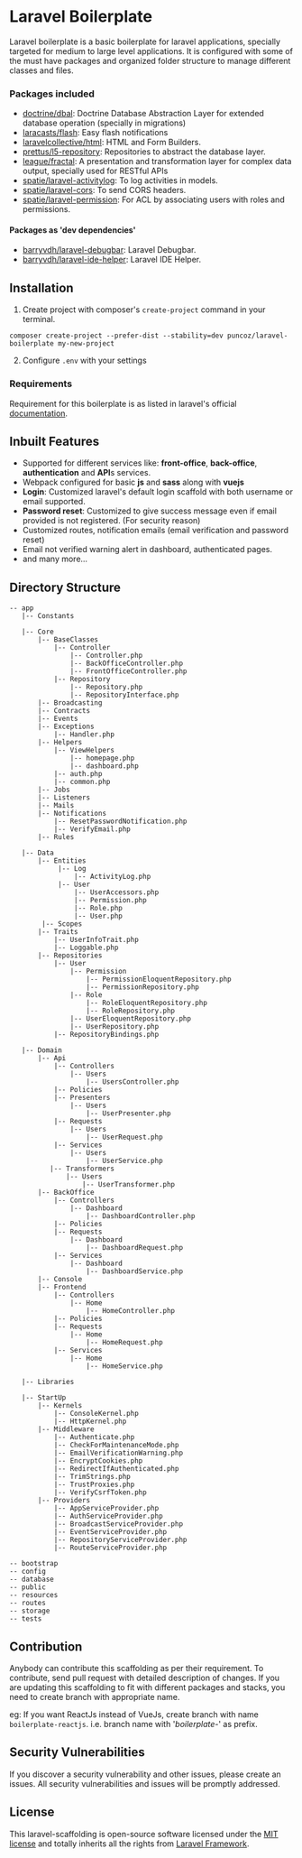 # Laravel Boilerplate

Laravel boilerplate is a basic boilerplate for laravel applications, specially targeted for medium to large level applications. It is configured with some of the must have packages and organized folder structure to manage different classes and files. 

### Packages included

- [doctrine/dbal](https://github.com/doctrine/dbal): Doctrine Database Abstraction Layer for extended database operation (specially in migrations)
- [laracasts/flash](https://github.com/laracasts/flash): Easy flash notifications
- [laravelcollective/html](https://github.com/laravelcollective/html): HTML and Form Builders.
- [prettus/l5-repository](https://github.com/andersao/l5-repository):  Repositories to abstract the database layer.
- [league/fractal](https://fractal.thephpleague.com/): A presentation and transformation layer for complex data output, specially used for RESTful APIs
- [spatie/laravel-activitylog](https://github.com/spatie/laravel-activitylog): To log activities in models.
- [spatie/laravel-cors](https://github.com/spatie/laravel-cors): To send CORS headers.
- [spatie/laravel-permission](https://github.com/spatie/laravel-permission): For ACL by associating users with roles and permissions.

#### Packages as 'dev dependencies'

- [barryvdh/laravel-debugbar](https://github.com/barryvdh/laravel-debugbar): Laravel Debugbar.
- [barryvdh/laravel-ide-helper](https://github.com/barryvdh/laravel-ide-helper): Laravel IDE Helper.

## Installation

1. Create project with composer's `create-project` command in your terminal.
```
composer create-project --prefer-dist --stability=dev puncoz/laravel-boilerplate my-new-project
```
2. Configure `.env` with your settings

### Requirements

Requirement for this boilerplate is as listed in laravel's official [documentation](https://laravel.com/docs/5.7#server-requirements).

## Inbuilt Features

- Supported for different services like: **front-office**, **back-office**, **authentication** and **API**s services.
- Webpack configured for basic **js** and **sass** along with **vuejs**
- **Login**: Customized laravel's default login scaffold with both username or email supported.
- **Password reset**: Customized to give success message even if email provided is not registered. (For security reason)
- Customized routes, notification emails (email verification and password reset)
- Email not verified warning alert in dashboard, authenticated pages.
- and many more...

## Directory Structure

```
-- app
   |-- Constants

   |-- Core
       |-- BaseClasses
           |-- Controller
               |-- Controller.php
               |-- BackOfficeController.php
               |-- FrontOfficeController.php
           |-- Repository
               |-- Repository.php
               |-- RepositoryInterface.php
       |-- Broadcasting
       |-- Contracts
       |-- Events
       |-- Exceptions
           |-- Handler.php
       |-- Helpers
           |-- ViewHelpers
               |-- homepage.php
               |-- dashboard.php
           |-- auth.php
           |-- common.php
       |-- Jobs
       |-- Listeners
       |-- Mails
       |-- Notifications
           |-- ResetPasswordNotification.php
           |-- VerifyEmail.php
       |-- Rules
       
   |-- Data
       |-- Entities
            |-- Log
                |-- ActivityLog.php
            |-- User
                |-- UserAccessors.php
                |-- Permission.php
                |-- Role.php
                |-- User.php    
        |-- Scopes
       |-- Traits
           |-- UserInfoTrait.php
           |-- Loggable.php
       |-- Repositories
           |-- User
               |-- Permission
                   |-- PermissionEloquentRepository.php
                   |-- PermissionRepository.php
               |-- Role
                   |-- RoleEloquentRepository.php
                   |-- RoleRepository.php
               |-- UserEloquentRepository.php
               |-- UserRepository.php
           |-- RepositoryBindings.php
       
   |-- Domain
       |-- Api
           |-- Controllers
               |-- Users
                   |-- UsersController.php
           |-- Policies
           |-- Presenters
               |-- Users
                   |-- UserPresenter.php
           |-- Requests
               |-- Users
                   |-- UserRequest.php
           |-- Services
               |-- Users
                   |-- UserService.php
          |-- Transformers
              |-- Users
                  |-- UserTransformer.php
       |-- BackOffice
           |-- Controllers
               |-- Dashboard
                   |-- DashboardController.php
           |-- Policies
           |-- Requests
               |-- Dashboard
                   |-- DashboardRequest.php
           |-- Services
               |-- Dashboard
                   |-- DashboardService.php
       |-- Console
       |-- Frontend
           |-- Controllers
               |-- Home
                   |-- HomeController.php
           |-- Policies
           |-- Requests
               |-- Home
                   |-- HomeRequest.php
           |-- Services
               |-- Home
                   |-- HomeService.php
                   
   |-- Libraries
   
   |-- StartUp
       |-- Kernels
           |-- ConsoleKernel.php
           |-- HttpKernel.php
       |-- Middleware
           |-- Authenticate.php
           |-- CheckForMaintenanceMode.php
           |-- EmailVerificationWarning.php
           |-- EncryptCookies.php
           |-- RedirectIfAuthenticated.php
           |-- TrimStrings.php
           |-- TrustProxies.php
           |-- VerifyCsrfToken.php
       |-- Providers
           |-- AppServiceProvider.php
           |-- AuthServiceProvider.php
           |-- BroadcastServiceProvider.php
           |-- EventServiceProvider.php
           |-- RepositoryServiceProvider.php
           |-- RouteServiceProvider.php
   
-- bootstrap
-- config
-- database
-- public
-- resources
-- routes
-- storage
-- tests
```

## Contribution

Anybody can contribute this scaffolding as per their requirement. To contribute, send pull request with detailed description of changes. If you are updating this scaffolding to fit with different packages and stacks, you need to create branch with appropriate name.

eg: If you want ReactJs instead of VueJs, create branch with name `boilerplate-reactjs`. i.e. branch name with '*boilerplate-*' as prefix.

## Security Vulnerabilities

If you discover a security vulnerability and other issues, please create an issues. All security vulnerabilities and issues will be promptly addressed.

## License

This laravel-scaffolding is open-source software licensed under the [MIT license](https://opensource.org/licenses/MIT) and totally inherits all the rights from [Laravel Framework](http://laravel.com).
